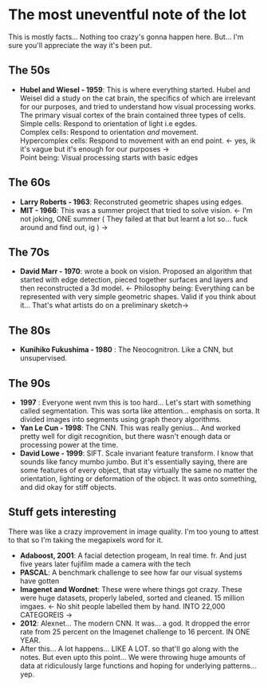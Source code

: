 # The most uneventful note of the lot
This is mostly facts... Nothing too crazy's gonna happen here. But... I'm sure you'll appreciate the way it's been put.

## The 50s
- **Hubel and Wiesel - 1959**: This is where everything started. Hubel and Weisel did a study on the cat brain, the specifics of which are irrelevant for our purposes, and tried to understand how visual processing works.  The primary visual cortex of the brain contained three types of cells.  
  Simple cells: Respond to orientation of light i.e egdes.   
  Complex cells: Respond to orientation _and_ movement.  
  Hypercomplex cells: Respond to movement with an end point. <- yes, ik it's vague but it's enough for our purposes ->  
  Point being: Visual processing starts with basic edges
## The 60s
- **Larry Roberts - 1963**: Reconstruted geometric shapes using edges.
- **MIT - 1966**: This was a summer project that tried to solve vision. <- I'm not joking, ONE summer ( They failed at that but learnt a lot so... fuck around and find out, ig ) ->
## The 70s 
- **David Marr - 1970**: wrote a book on vision. Proposed an algorithm that started with edge detection, pieced together surfaces and layers and then reconstructed a 3d model. <- Philosophy being: Everything can be represented with very simple geometric shapes. Valid if you think about it... That's what artists do on a preliminary sketch-> 
## The 80s
- **Kunihiko Fukushima - 1980** : The Neocognitron. Like a CNN, but unsupervised. 
## The 90s
- **1997** : Everyone went nvm this is too hard... Let's start with something called segmentation. This was sorta like attention... emphasis on sorta. It divided images into segments using graph theory algorithms.
- **Yan Le Cun - 1998**: The CNN. This was really genius... And worked pretty well for digit recognition, but there wasn't enough data or processing power at the time.
- **David Lowe - 1999**: SIFT. Scale invariant feature transform. I know that sounds like fancy mumbo jumbo. But it's essentially saying, there are some features of every object, that stay virtually the same no matter the orientation, lighting or deformation of the object. It was onto something, and did okay for stiff objects.
## Stuff gets interesting  
There was like a crazy improvement in image quality. I'm too young to attest to that so I'm taking the megapixels word for it.
- **Adaboost, 2001**: A facial detection progeam, In real time. fr. And just five years later fujifilm made a camera with the tech
- **PASCAL**: A benchmark challenge to see how far our visual systems have gotten
- **Imagenet and Wordnet**: These were where things got crazy. These were huge datasets, properly labeled, sorted and cleaned. 15 million imgaes. <- No shit people labelled them by hand. INTO 22,000 CATEGOREIS ->
- **2012**: Alexnet... The modern CNN. It was... a god. It dropped the error rate from 25 percent on the Imagenet challenge to 16 percent. IN ONE YEAR.
- After this... A lot happens... LIKE A LOT. so that'll go along with the notes. But even upto this point... We were throwing huge amounts of data at ridiculously large functions and hoping for underlying patterns... yep.

 

  
  
